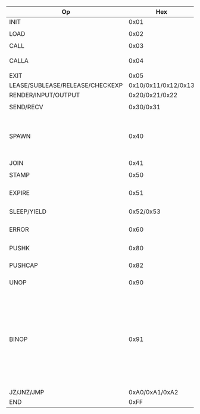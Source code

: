 | Op                              | Hex                 | Meaning                                                          |   |                                                                                                     |
| ------------------------------- | ------------------- | ---------------------------------------------------------------- | - | --------------------------------------------------------------------------------------------------- |
| INIT                            | 0x01                | `INIT <cap8>`                                                    |   |                                                                                                     |
| LOAD                            | 0x02                | `LOAD <cap8>, <kidx16>`                                          |   |                                                                                                     |
| CALL                            | 0x03                | `CALL <func16>`                                                  |   |                                                                                                     |
| CALLA                           | 0x04                | `CALLA <func16>, <cap8>`                                         |   |                                                                                                     |
| EXIT                            | 0x05                | —                                                                |   |                                                                                                     |
| LEASE/SUBLEASE/RELEASE/CHECKEXP | 0x10/0x11/0x12/0x13 | unary `<cap8>`                                                   |   |                                                                                                     |
| RENDER/INPUT/OUTPUT             | 0x20/0x21/0x22      | unary `<cap8>`                                                   |   |                                                                                                     |
| SEND/RECV                       | 0x30/0x31           | `<chan8>, <pkt8>`                                                |   |                                                                                                     |
| SPAWN                           | 0x40                | `<func16>, <argc8>, [args…]` (args: 0x01 const+idx16, 0x02 cap8) |   |                                                                                                     |
| JOIN                            | 0x41                | `<thread_cap8>`                                                  |   |                                                                                                     |
| STAMP                           | 0x50                | `<cap8>, <kidx16>`                                               |   |                                                                                                     |
| EXPIRE                          | 0x51                | `<cap8>, <kidx16>` (duration ns)                                 |   |                                                                                                     |
| SLEEP/YIELD                     | 0x52/0x53           | `SLEEP <kidx16>` / none                                          |   |                                                                                                     |
| ERROR                           | 0x60                | `<cap8>, <code_kidx16>, <msg_kidx16>`                            |   |                                                                                                     |
| PUSHK                           | 0x80                | `<kidx16>` (push const)                                          |   |                                                                                                     |
| PUSHCAP                         | 0x82                | `<cap8>`   (push capsule value)                                  |   |                                                                                                     |
| UNOP                            | 0x90                | `<op_id>`  ( `!`=1, `~`=2, `u-`=3 )                              |   |                                                                                                     |
| BINOP                           | 0x91                | `<op_id>`  (\`                                                   |   | `=1, `&&`=2, `==`=3, `!=`=4, `<`=5, `>`=6, `<=`=7, `>=`=8, `+`=9, `-`=10, `\*`=11, `/`=12, `%\`=13) |
| JZ/JNZ/JMP                      | 0xA0/0xA1/0xA2      | `<rel16>`                                                        |   |                                                                                                     |
| END                             | 0xFF                | program end                                                      |   |                                                                                                     |

